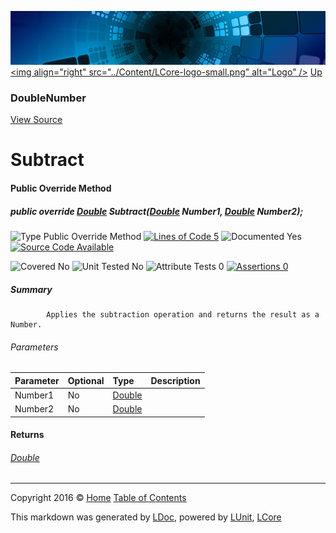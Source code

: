![](../Content/LCore-banner-small.png "")
[&lt;img align=&quot;right&quot; src=&quot;../Content/LCore-logo-small.png&quot; alt=&quot;Logo&quot; /&gt;](../../README.md)
[Up](DoubleNumber.md)

### DoubleNumber
[View Source](../Numbers/DoubleNumber.cs)

# Subtract

#### Public Override Method

##### public override <a href="https://msdn.microsoft.com/en-us/library/system.double.aspx" alt="">Double</a> Subtract(<a href="https://msdn.microsoft.com/en-us/library/system.double.aspx" alt="">Double</a> Number1, <a href="https://msdn.microsoft.com/en-us/library/system.double.aspx" alt="">Double</a> Number2);

![Type Public Override Method](http://b.repl.ca/v1/Type-Public%20Override%20Method-blue.png "") [![Lines of Code 5](http://b.repl.ca/v1/Lines%20of%20Code-5-blue.png "")](../Numbers/DoubleNumber.cs#L75)    ![Documented Yes](http://b.repl.ca/v1/Documented-Yes-brightgreen.png "") [![Source Code Available](http://b.repl.ca/v1/Source%20Code-Available-brightgreen.png "")](../Numbers/DoubleNumber.cs#L75)

![Covered No](http://b.repl.ca/v1/Covered-No-red.png "") ![Unit Tested No](http://b.repl.ca/v1/Unit%20Tested-No-lightgrey.png "") ![Attribute Tests 0](http://b.repl.ca/v1/Attribute%20Tests-0-lightgrey.png "") [![Assertions 0](http://b.repl.ca/v1/Assertions-0-lightgrey.png "")](../Numbers/DoubleNumber.cs)

##### Summary

            Applies the subtraction operation and returns the result as a Number.
            

###### Parameters

Parameter | Optional | Type | Description
:---  | :---  | :---  | :--- 
Number1 | No | [Double](https://msdn.microsoft.com/en-us/library/system.double.aspx) | 
Number2 | No | [Double](https://msdn.microsoft.com/en-us/library/system.double.aspx) | 


#### Returns

###### [Double](https://msdn.microsoft.com/en-us/library/system.double.aspx)



---

Copyright 2016 &copy; [Home](../../README.md) [Table of Contents](../../TableOfContents.md)

This markdown was generated by [LDoc](https://github.com/CodeSingularity/LDoc), powered by [LUnit](https://github.com/CodeSingularity/LUnit), [LCore](https://github.com/CodeSingularity/LCore)

